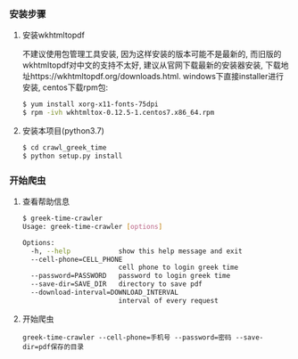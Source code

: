 


### 安装步骤

1. 安装wkhtmltopdf

   不建议使用包管理工具安装, 因为这样安装的版本可能不是最新的, 而旧版的wkhtmltopdf对中文的支持不太好, 建议从官网下载最新的安装器安装, 下载地址https://wkhtmltopdf.org/downloads.html. windows下直接installer进行安装, centos下载rpm包:

   ```bash
   $ yum install xorg-x11-fonts-75dpi
   $ rpm -ivh wkhtmltox-0.12.5-1.centos7.x86_64.rpm
   ```

2. 安装本项目(python3.7)

   ```bash
   $ cd crawl_greek_time
   $ python setup.py install
   ```

   

### 开始爬虫

1. 查看帮助信息

   ```bash
   $ greek-time-crawler
   Usage: greek-time-crawler [options]
   
   Options:
     -h, --help            show this help message and exit
     --cell-phone=CELL_PHONE
                           cell phone to login greek time
     --password=PASSWORD   password to login greek time
     --save-dir=SAVE_DIR   directory to save pdf
     --download-interval=DOWNLOAD_INTERVAL
                           interval of every request
   ```

   

2. 开始爬虫

   ```
   greek-time-crawler --cell-phone=手机号 --password=密码 --save-dir=pdf保存的目录
   ```

   